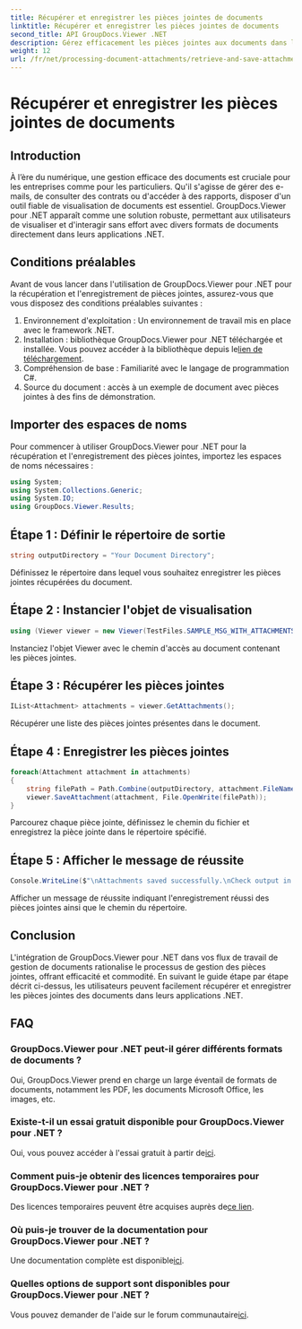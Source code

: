 ```yaml
---
title: Récupérer et enregistrer les pièces jointes de documents
linktitle: Récupérer et enregistrer les pièces jointes de documents
second_title: API GroupDocs.Viewer .NET
description: Gérez efficacement les pièces jointes aux documents dans les applications .NET à l’aide de GroupDocs.Viewer. Récupérez et enregistrez les pièces jointes sans tracas.
weight: 12
url: /fr/net/processing-document-attachments/retrieve-and-save-attachments/
---
```


# Récupérer et enregistrer les pièces jointes de documents

## Introduction
À l’ère du numérique, une gestion efficace des documents est cruciale pour les entreprises comme pour les particuliers. Qu'il s'agisse de gérer des e-mails, de consulter des contrats ou d'accéder à des rapports, disposer d'un outil fiable de visualisation de documents est essentiel. GroupDocs.Viewer pour .NET apparaît comme une solution robuste, permettant aux utilisateurs de visualiser et d'interagir sans effort avec divers formats de documents directement dans leurs applications .NET.
## Conditions préalables
Avant de vous lancer dans l'utilisation de GroupDocs.Viewer pour .NET pour la récupération et l'enregistrement de pièces jointes, assurez-vous que vous disposez des conditions préalables suivantes :
1. Environnement d'exploitation : Un environnement de travail mis en place avec le framework .NET.
2.  Installation : bibliothèque GroupDocs.Viewer pour .NET téléchargée et installée. Vous pouvez accéder à la bibliothèque depuis le[lien de téléchargement](https://releases.groupdocs.com/viewer/net/).
3. Compréhension de base : Familiarité avec le langage de programmation C#.
4. Source du document : accès à un exemple de document avec pièces jointes à des fins de démonstration.

## Importer des espaces de noms
Pour commencer à utiliser GroupDocs.Viewer pour .NET pour la récupération et l'enregistrement des pièces jointes, importez les espaces de noms nécessaires :
```csharp
using System;
using System.Collections.Generic;
using System.IO;
using GroupDocs.Viewer.Results;
```

## Étape 1 : Définir le répertoire de sortie
```csharp
string outputDirectory = "Your Document Directory";
```
Définissez le répertoire dans lequel vous souhaitez enregistrer les pièces jointes récupérées du document.
## Étape 2 : Instancier l'objet de visualisation
```csharp
using (Viewer viewer = new Viewer(TestFiles.SAMPLE_MSG_WITH_ATTACHMENTS))
```
Instanciez l'objet Viewer avec le chemin d'accès au document contenant les pièces jointes.
## Étape 3 : Récupérer les pièces jointes
```csharp
IList<Attachment> attachments = viewer.GetAttachments();
```
Récupérer une liste des pièces jointes présentes dans le document.
## Étape 4 : Enregistrer les pièces jointes
```csharp
foreach(Attachment attachment in attachments)
{
    string filePath = Path.Combine(outputDirectory, attachment.FileName);  
    viewer.SaveAttachment(attachment, File.OpenWrite(filePath)); 
}
```
Parcourez chaque pièce jointe, définissez le chemin du fichier et enregistrez la pièce jointe dans le répertoire spécifié.
## Étape 5 : Afficher le message de réussite
```csharp
Console.WriteLine($"\nAttachments saved successfully.\nCheck output in {outputDirectory}.");
```
Afficher un message de réussite indiquant l'enregistrement réussi des pièces jointes ainsi que le chemin du répertoire.

## Conclusion
L'intégration de GroupDocs.Viewer pour .NET dans vos flux de travail de gestion de documents rationalise le processus de gestion des pièces jointes, offrant efficacité et commodité. En suivant le guide étape par étape décrit ci-dessus, les utilisateurs peuvent facilement récupérer et enregistrer les pièces jointes des documents dans leurs applications .NET.
## FAQ
### GroupDocs.Viewer pour .NET peut-il gérer différents formats de documents ?
Oui, GroupDocs.Viewer prend en charge un large éventail de formats de documents, notamment les PDF, les documents Microsoft Office, les images, etc.
### Existe-t-il un essai gratuit disponible pour GroupDocs.Viewer pour .NET ?
 Oui, vous pouvez accéder à l'essai gratuit à partir de[ici](https://releases.groupdocs.com/).
### Comment puis-je obtenir des licences temporaires pour GroupDocs.Viewer pour .NET ?
 Des licences temporaires peuvent être acquises auprès de[ce lien](https://purchase.groupdocs.com/temporary-license/).
### Où puis-je trouver de la documentation pour GroupDocs.Viewer pour .NET ?
 Une documentation complète est disponible[ici](https://tutorials.groupdocs.com/viewer/net/).
### Quelles options de support sont disponibles pour GroupDocs.Viewer pour .NET ?
 Vous pouvez demander de l'aide sur le forum communautaire[ici](https://forum.groupdocs.com/c/viewer/9).